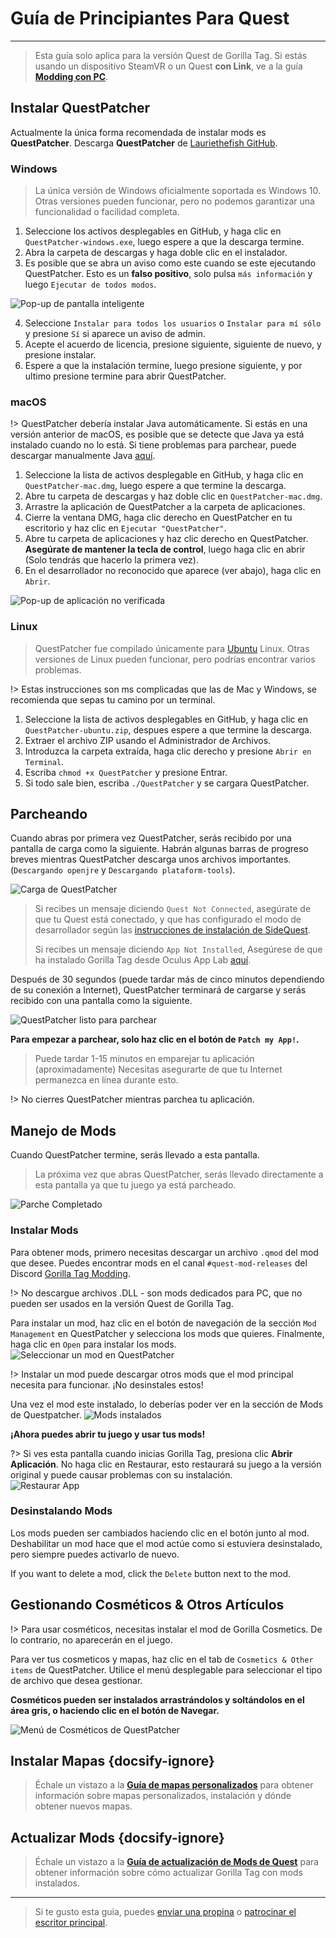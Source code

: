 # Guía de Principiantes Para Quest
---
>
> Esta guía solo aplica para la versión Quest de Gorilla Tag. Si estás usando un dispositivo SteamVR o un Quest **con Link**, ve a la guía [**Modding con PC**](pc-guide).

<div class="horizontal bordered" data-ea-publisher="gorillatagmodding-burrito-software" data-ea-type="image" data-ea-manual="true" id="quest-mod-guide"></div>

## Instalar QuestPatcher

Actualmente la única forma recomendada de instalar mods es **QuestPatcher**. Descarga **QuestPatcher** de [Lauriethefish GitHub](https://github.com/Lauriethefish/QuestPatcher/releases/latest).

### Windows

> La única versión de Windows oficialmente soportada es Windows 10. Otras versiones pueden funcionar, pero no podemos garantizar una funcionalidad o facilidad completa.

1. Seleccione los activos desplegables en GitHub, y haga clic en `QuestPatcher-windows.exe`, luego espere a que la descarga termine.
2. Abra la carpeta de descargas y haga doble clic en el instalador.
3. Es posible que se abra un aviso como este cuando se este ejecutando QuestPatcher. Esto es un **falso positivo**, solo pulsa `más información` y luego `Ejecutar de todos modos`.

![Pop-up de pantalla inteligente](../docs/files/questpatchersmartscreen.png)

4. Seleccione `Instalar para todos los usuarios` o `Instalar para mí sólo` y presione `Sí` si aparece un aviso de admin.
5. Acepte el acuerdo de licencia, presione siguiente, siguiente de nuevo, y presione instalar.
6. Espere a que la instalación termine, luego presione siguiente, y por ultimo presione termine para abrir QuestPatcher.


### macOS

!> QuestPatcher debería instalar Java automáticamente. Si estás en una versión anterior de macOS, es posible que se detecte que Java ya está instalado cuando no lo está. Si tiene problemas para parchear, puede descargar manualmente Java [aquí](https://www.java.com/en/).

1. Seleccione la lista de activos desplegable en GitHub, y haga clic en `QuestPatcher-mac.dmg`, luego espere a que termine la descarga.
2. Abre tu carpeta de descargas y haz doble clic en `QuestPatcher-mac.dmg`.
3. Arrastre la aplicación de QuestPatcher a la carpeta de aplicaciones.
4. Cierre la ventana DMG, haga clic derecho en QuestPatcher en tu escritorio y haz clic en `Ejecutar "QuestPatcher"`.
5. Abre tu carpeta de aplicaciones y haz clic derecho en QuestPatcher. **__Asegúrate de mantener la tecla de control__**, luego haga clic en abrir (Solo tendrás que hacerlo la primera vez).
6. En el desarrollador no reconocido que aparece (ver abajo), haga clic en `Abrir`.

![Pop-up de aplicación no verificada](../docs/files/questpatchermacunverified.png)


### Linux

> QuestPatcher fue compilado únicamente para [Ubuntu](https://ubuntu.com/) Linux. Otras versiones de Linux pueden funcionar, pero podrías encontrar varios problemas.

!> Estas instrucciones son ms complicadas que las de Mac y Windows, se recomienda que sepas tu camino por un terminal.

1. Seleccione la lista de activos desplegables en GitHub, y haga clic en `QuestPatcher-ubuntu.zip`, despues espere a que termine la descarga.
2. Extraer el archivo ZIP usando el Administrador de Archivos.
3. Introduzca la carpeta extraída, haga clic derecho y presione `Abrir en Terminal`.
4. Escriba `chmod +x QuestPatcher` y presione Entrar.
5. Si todo sale bien, escriba `./QuestPatcher` y se cargara QuestPatcher.

## Parcheando

Cuando abras por primera vez QuestPatcher, serás recibido por una pantalla de carga como la siguiente. Habrán algunas barras de progreso breves mientras QuestPatcher descarga unos archivos importantes. (`Descargando openjre` y `Descargando plataform-tools`).

![Carga de QuestPatcher](../docs/files/questpatcherloading.png)

> Si recibes un mensaje diciendo `Quest Not Connected`, asegúrate de que tu Quest está conectado, y que has configurado el modo de desarrollador según las [instrucciones de instalación de SideQuest](https://sidequestvr.com/setup-howto). 
> 
> Si recibes un mensaje diciendo `App Not Installed`, Asegúrese de que ha instalado Gorilla Tag desde Oculus App Lab [aquí](https://www.oculus.com/experiences/quest/4979055762136823/).


Después de 30 segundos (puede tardar más de cinco minutos dependiendo de su conexión a Internet), QuestPatcher terminará de cargarse y serás recibido con una pantalla como la siguiente.

![QuestPatcher listo para parchear](../docs/files/questpatcherpatch.png)

**Para empezar a parchear, solo haz clic en el botón de `Patch my App!`.**

> Puede tardar 1-15 minutos en emparejar tu aplicación (aproximadamente) Necesitas asegurarte de que tu Internet permanezca en línea durante esto.

!> No cierres QuestPatcher mientras parchea tu aplicación.

## Manejo de Mods

Cuando QuestPatcher termine, serás llevado a esta pantalla.

> La próxima vez que abras QuestPatcher, serás llevado directamente a esta pantalla ya que tu juego ya está parcheado.

![Parche Completado](../docs/files/questpatcherpatched.png)

### Instalar Mods

Para obtener mods, primero necesitas descargar un archivo `.qmod` del mod que desee. Puedes encontrar mods en el canal `#quest-mod-releases` del Discord [Gorilla Tag Modding](https://discord.gg/b2MhDBAzTv).

!> No descargue archivos .DLL - son mods dedicados para PC, que no pueden ser usados en la versión Quest de Gorilla Tag.

Para instalar un mod, haz clic en el botón de navegación de la sección `Mod Management` en QuestPatcher y selecciona los mods que quieres. Finalmente, haga clic en `Open` para instalar los mods. ![Seleccionar un mod en QuestPatcher](../docs/files/questpatcherselectmod.png)

!> Instalar un mod puede descargar otros mods que el mod principal necesita para funcionar. ¡No desinstales estos!

Una vez el mod este instalado, lo deberías poder ver en la sección de Mods de Questpatcher. ![Mods instalados](../docs/files/questpatcherinstalledmods.png)

**¡Ahora puedes abrir tu juego y usar tus mods!**

?> Si ves esta pantalla cuando inicias Gorilla Tag, presiona clic **Abrir Aplicación**. No haga clic en Restaurar, esto restaurará su juego a la versión original y puede causar problemas con su instalación.  
![Restaurar App](../docs/files/restoreapp.png)

### Desinstalando Mods

Los mods pueden ser cambiados haciendo clic en el botón junto al mod. Deshabilitar un mod hace que el mod actúe como si estuviera desinstalado, pero siempre puedes activarlo de nuevo.


If you want to delete a mod, click the `Delete` button next to the mod.

## Gestionando Cosméticos & Otros Artículos

!> Para usar cosméticos, necesitas instalar el mod de Gorilla Cosmetics. De lo contrario, no aparecerán en el juego.

Para ver tus cosmeticos y mapas, haz clic en el tab de `Cosmetics & Other items` de QuestPatcher. Utilice el menú desplegable para seleccionar el tipo de archivo que desea gestionar.

**Cosméticos pueden ser instalados arrastrándolos y soltándolos en el área gris, o haciendo clic en el botón de Navegar.**

![Menú de Cosméticos de QuestPatcher](../docs/files/questpatcherotheritems.png)

## Instalar Mapas {docsify-ignore}

> Échale un vistazo a la [**Guía de mapas personalizados**](quest-maploading) para obtener información sobre mapas personalizados, instalación y dónde obtener nuevos mapas.

## Actualizar Mods {docsify-ignore}

> Échale un vistazo a la [**Guía de actualización de Mods de Quest**](quest-updating) para obtener información sobre cómo actualizar Gorilla Tag con mods instalados.

---

> Si te gusto esta guia, puedes [enviar una propina](https://streamelements.com/burritosoft/tip) o [patrocinar el escritor principal](https://github.com/sponsors/burritosoftware).